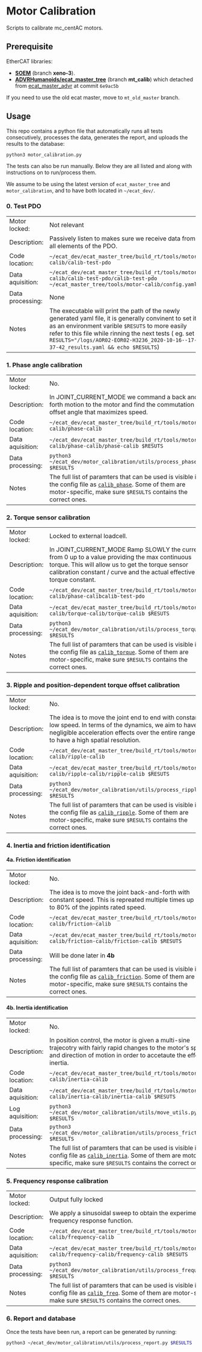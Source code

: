 # Motor Calibration

Scripts to calibrate mc_centAC motors.

## Prerequisite

EtherCAT libraries:

- [**SOEM**](https://gitlab.advr.iit.it/xeno-ecat/soem/-/tree/xeno3) (branch **xeno-3**).
- [**ADVRHumanoids/ecat_master_tree**](https://github.com/ADVRHumanoids/ecat_master_tree) (branch **mt_calib**) which detached from [ecat_master_advr](https://gitlab.advr.iit.it/xeno-ecat/ecat_master_advr) at commit `6e9ac5b`

If you need to use the old ecat master, move to `mt_old_master` branch.

## Usage

This repo contains a python file that automatically runs all tests consecutively, processes the data, generates the report, and uploads the results to the database:

```bash
python3 motor_calibration.py
```

The tests can also be run manually. Below they are all listed and along with instructions on to run/process them.

We assume to be using the latest version of `ecat_master_tree` and `motor_calibration`, and to have both located in `~/ecat_dev/`.

### 0. Test PDO

|                  |                                                                                                                                                                                                                                                                                                              |
| ---------------- | ------------------------------------------------------------------------------------------------------------------------------------------------------------------------------------------------------------------------------------------------------------------------------------------------------------ |
| Motor locked:    | Not relevant                                                                                                                                                                                                                                                                                                 |
| Description:     | Passively listen to makes sure we receive data from all elements of the PDO.                                                                                                                                                                                                                                 |
| Code location:   | `~/ecat_dev/ecat_master_tree/build_rt/tools/motor-calib/calib-test-pdo`                                                                                                                                                                                                                                      |
| Data aquisition: | `~/ecat_dev/ecat_master_tree/build_rt/tools/motor-calib/calib-test-pdo/calib-test-pdo ~/ecat_master_tree/tools/motor-calib/config.yaml`                                                                                                                                                                      |
| Data processing: | None                                                                                                                                                                                                                                                                                                         |
| Notes            | The executable will print the path of the newly generated yaml file, it is generally convinent to set it as an environment varible `$RESUTS` to more easily refer to this file while rinning the next tests ( eg. set `RESULTS="/logs/AOR02-EOR02-H3236_2020-10-16--17-37-42_results.yaml && echo $RESULTS`) |

### 1. Phase angle calibration

|                  |                                                                                                                                                                                                                                                                                                                       |
| ---------------- | --------------------------------------------------------------------------------------------------------------------------------------------------------------------------------------------------------------------------------------------------------------------------------------------------------------------- |
| Motor locked:    | No.                                                                                                                                                                                                                                                                                                                   |
| Description:     | In JOINT_CURRENT_MODE we command a back and forth motion to the motor and find the commutation offset angle that maximizes speed.                                                                                                                                                                                     |
| Code location:   | `~/ecat_dev/ecat_master_tree/build_rt/tools/motor-calib/phase-calib`                                                                                                                                                                                                                                                  |
| Data aquisition: | `~/ecat_dev/ecat_master_tree/build_rt/tools/motor-calib/phase-calib/phase-calib $RESUTS`                                                                                                                                                                                                                              |
| Data processing: | `python3 ~/ecat_dev/motor_calibration/utils/process_phase.py $RESULTS`                                                                                                                                                                                                                                                |
| Notes            | The full list of paramters that can be used is visible in the config file as [`calib_phase`](https://github.com/ADVRHumanoids/ecat_master_tree/blob/75d4fce6dfab3bc9b8e0de9105ae42e3fbe9cc3f/tools/motor-calib/config.yaml#L57-L84). Some of them are motor-specific, make sure `$RESULTS` contains the correct ones. |

### 2. Torque sensor calibration

|                  |                                                                                                                                                                                                                                                                                                                        |
| ---------------- | ---------------------------------------------------------------------------------------------------------------------------------------------------------------------------------------------------------------------------------------------------------------------------------------------------------------------- |
| Motor locked:    | Locked to external loadcell.                                                                                                                                                                                                                                                                                           |
| Description:     | In JOINT_CURRENT_MODE Ramp SLOWLY the current from 0 up to a value providing the max continuous torque. This will allow us to get the torque sensor calibration constant / curve and the actual effective torque constant.                                                                                             |
| Code location:   | `~/ecat_dev/ecat_master_tree/build_rt/tools/motor-calib/phase-calibcalib-test-pdo`                                                                                                                                                                                                                                     |
| Data aquisition: | `~/ecat_dev/ecat_master_tree/build_rt/tools/motor-calib/torque-calib/torque-calib $RESUTS`                                                                                                                                                                                                                             |
| Data processing: | `python3 ~/ecat_dev/motor_calibration/utils/process_torque.py $RESULTS`                                                                                                                                                                                                                                                |
| Notes            | The full list of paramters that can be used is visible in the config file as [`calib_torque`](https://github.com/ADVRHumanoids/ecat_master_tree/blob/75d4fce6dfab3bc9b8e0de9105ae42e3fbe9cc3f/tools/motor-calib/config.yaml#L86-L98). Some of them are motor-specific, make sure `$RESULTS` contains the correct ones. |

### 3. Ripple and position-dependent torque offset calibration

|                  |                                                                                                                                                                                                                                                                                                                          |
| ---------------- | ------------------------------------------------------------------------------------------------------------------------------------------------------------------------------------------------------------------------------------------------------------------------------------------------------------------------ |
| Motor locked:    | No.                                                                                                                                                                                                                                                                                                                      |
| Description:     | The idea is to move the joint end to end with constant low speed. In terms of the dynamics, we aim to have negligible acceleration effects over the entire range and to have a high spatial resolution.                                                                                                                  |
| Code location:   | `~/ecat_dev/ecat_master_tree/build_rt/tools/motor-calib/ripple-calib`                                                                                                                                                                                                                                                    |
| Data aquisition: | `~/ecat_dev/ecat_master_tree/build_rt/tools/motor-calib/ripple-calib/ripple-calib $RESUTS`                                                                                                                                                                                                                               |
| Data processing: | `python3 ~/ecat_dev/motor_calibration/utils/process_ripple.py $RESULTS`                                                                                                                                                                                                                                                  |
| Notes            | The full list of paramters that can be used is visible in the config file as [`calib_ripple`](https://github.com/ADVRHumanoids/ecat_master_tree/blob/75d4fce6dfab3bc9b8e0de9105ae42e3fbe9cc3f/tools/motor-calib/config.yaml#L100-L115). Some of them are motor-specific, make sure `$RESULTS` contains the correct ones. |

### 4. Inertia and friction identification

#### 4a. Friction identification

|                  |                                                                                                                                                                                                                                                                                                                            |
| ---------------- | -------------------------------------------------------------------------------------------------------------------------------------------------------------------------------------------------------------------------------------------------------------------------------------------------------------------------- |
| Motor locked:    | No.                                                                                                                                                                                                                                                                                                                        |
| Description:     | The idea is to move the joint back-and-forth with constant speed. This is repreated multiple times up to 80% of the jopints rated speed.                                                                                                                                                                                   |
| Code location:   | `~/ecat_dev/ecat_master_tree/build_rt/tools/motor-calib/friction-calib`                                                                                                                                                                                                                                                    |
| Data aquisition: | `~/ecat_dev/ecat_master_tree/build_rt/tools/motor-calib/friction-calib/friction-calib $RESUTS`                                                                                                                                                                                                                             |
| Data processing: | Will be done later in **4b**                                                                                                                                                                                                                                                                                               |
| Notes            | The full list of paramters that can be used is visible in the config file as [`calib_friction`](https://github.com/ADVRHumanoids/ecat_master_tree/blob/75d4fce6dfab3bc9b8e0de9105ae42e3fbe9cc3f/tools/motor-calib/config.yaml#L117-L140). Some of them are motor-specific, make sure `$RESULTS` contains the correct ones. |

#### 4b. Inertia identification

|                  |                                                                                                                                                                                                                                                                                                                           |
| ---------------- | ------------------------------------------------------------------------------------------------------------------------------------------------------------------------------------------------------------------------------------------------------------------------------------------------------------------------- |
| Motor locked:    | No.                                                                                                                                                                                                                                                                                                                       |
| Description:     | In position control, the motor is given a multi-sine trajecotry with fairly rapid changes to the motor's speed, and direction of motion in order to accetaute the effects of inertia.                                                                                                                                     |
| Code location:   | `~/ecat_dev/ecat_master_tree/build_rt/tools/motor-calib/inertia-calib`                                                                                                                                                                                                                                                    |
| Data aquisition: | `~/ecat_dev/ecat_master_tree/build_rt/tools/motor-calib/inertia-calib/inertia-calib $RESUTS`                                                                                                                                                                                                                              |
| Log aquisition:  | `python3 ~/ecat_dev/motor_calibration/utils/move_utils.py $RESULTS`                                                                                                                                                                                                                                                       |
| Data processing: | `python3 ~/ecat_dev/motor_calibration/utils/process_friction.py $RESULTS`                                                                                                                                                                                                                                                 |
| Notes            | The full list of paramters that can be used is visible in the config file as [`calib_inertia`](https://github.com/ADVRHumanoids/ecat_master_tree/blob/75d4fce6dfab3bc9b8e0de9105ae42e3fbe9cc3f/tools/motor-calib/config.yaml#L117-L140). Some of them are motor-specific, make sure `$RESULTS` contains the correct ones. |

### 5. Frequency response calibration

|                  |                                                                                                                                                                                                                                                                                                                        |
| ---------------- | ---------------------------------------------------------------------------------------------------------------------------------------------------------------------------------------------------------------------------------------------------------------------------------------------------------------------- |
| Motor locked:    | Output fully locked                                                                                                                                                                                                                                                                                                    |
| Description:     | We apply a sinusoidal sweep to obtain the experimental frequency response function.                                                                                                                                                                                                                                    |
| Code location:   | `~/ecat_dev/ecat_master_tree/build_rt/tools/motor-calib/frequency-calib`                                                                                                                                                                                                                                               |
| Data aquisition: | `~/ecat_dev/ecat_master_tree/build_rt/tools/motor-calib/frequency-calib/frequency-calib $RESUTS`                                                                                                                                                                                                                       |
| Data processing: | `python3 ~/ecat_dev/motor_calibration/utils/process_frequency.py $RESULTS`                                                                                                                                                                                                                                             |
| Notes            | The full list of paramters that can be used is visible in the config file as [`calib_freq`](https://github.com/ADVRHumanoids/ecat_master_tree/blob/75d4fce6dfab3bc9b8e0de9105ae42e3fbe9cc3f/tools/motor-calib/config.yaml#L117-L140). Some of them are motor-specific, make sure `$RESULTS` contains the correct ones. |

### 6. Report and database

Once the tests have been run, a report can be generated by running:

```bash
python3 ~/ecat_dev/motor_calibration/utils/process_report.py $RESULTS
```
